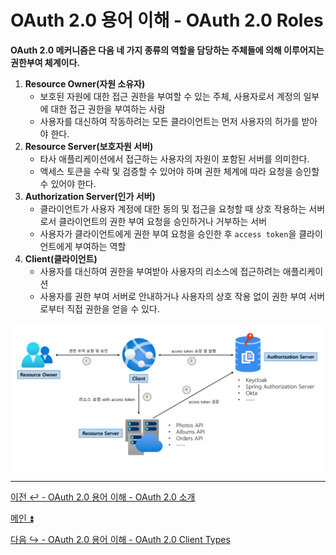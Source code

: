 # OAuth 2.0 용어 이해 - OAuth 2.0 Roles

**OAuth 2.0 메커니즘은 다음 네 가지 종류의 역할을 담당하는 주체들에 의해 이루어지는 권한부여 체계이다.**

1. **Resource Owner(자원 소유자)**
   - 보호된 자원에 대한 접근 권한을 부여할 수 있는 주체, 사용자로서 계정의 일부에 대한 접근 권한을 부여하는 사람
   - 사용자를 대신하여 작동하려는 모든 클라이언트는 먼저 사용자의 허가를 받아야 한다.
2. **Resource Server(보호자원 서버)**
   - 타사 애플리케이션에서 접근하는 사용자의 자원이 포함된 서버를 의미한다.
   - 액세스 토큰을 수락 및 검증할 수 있어야 하며 권한 체계에 따라 요청을 승인할 수 있어야 한다.
3. **Authorization Server(인가 서버)**
   - 클라이언트가 사용자 계정에 대한 동의 및 접근을 요청할 때 상호 작용하는 서버로서 클라이언트의 권한 부여 요청을 승인하거나 거부하는 서버
   - 사용자가 클라이언트에게 권한 부여 요청을 승인한 후 `access token`을 클라이언트에게 부여하는 역할
4. **Client(클라이언트)**
   - 사용자를 대신하여 권한을 부여받아 사용자의 리소스에 접근하려는 애플리케이션
   - 사용자를 권한 부여 서버로 안내하거나 사용자의 상호 작용 없이 권한 부여 서버로부터 직접 권한을 얻을 수 있다.


![img_3.png](image/img_3.png)

---

[이전 ↩️ - OAuth 2.0 용어 이해 - OAuth 2.0 소개](https://github.com/genesis12345678/TIL/blob/main/Spring/security/oauth/%EC%9A%A9%EC%96%B4%EC%9D%B4%ED%95%B4/OAuth.md)

[메인 ⏫](https://github.com/genesis12345678/TIL/blob/main/Spring/security/oauth/main.md)

[다음 ↪️ - OAuth 2.0 용어 이해 - OAuth 2.0 Client Types](https://github.com/genesis12345678/TIL/blob/main/Spring/security/oauth/%EC%9A%A9%EC%96%B4%EC%9D%B4%ED%95%B4/ClientTypes.md)
